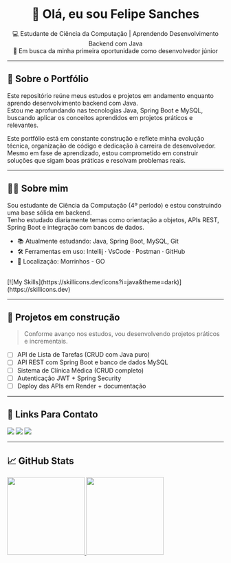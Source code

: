 <h1 align="center">👋 Olá, eu sou Felipe Sanches</h1>

<p align="center">
  💻 Estudante de Ciência da Computação | Aprendendo Desenvolvimento Backend com Java<br>
  🚀 Em busca da minha primeira oportunidade como desenvolvedor júnior<br>
</p>

---

## 📌 Sobre o Portfólio

Este repositório reúne meus estudos e projetos em andamento enquanto aprendo desenvolvimento backend com Java.  
Estou me aprofundando nas tecnologias Java, Spring Boot e MySQL, buscando aplicar os conceitos aprendidos em projetos práticos e relevantes.

Este portfólio está em constante construção e reflete minha evolução técnica, organização de código e dedicação à carreira de desenvolvedor.  
Mesmo em fase de aprendizado, estou comprometido em construir soluções que sigam boas práticas e resolvam problemas reais.

---

## 👨‍💻 Sobre mim

Sou estudante de Ciência da Computação (4º período) e estou construindo uma base sólida em backend.  
Tenho estudado diariamente temas como orientação a objetos, APIs REST, Spring Boot e integração com bancos de dados.

- 📚 Atualmente estudando: Java, Spring Boot, MySQL, Git
- 🛠️ Ferramentas em uso: Intellij · VsCode · Postman · GitHub
- 📍 Localização: Morrinhos - GO

<div style="display: inline_block"><br>
  [![My Skills](https://skillicons.dev/icons?i=java&theme=dark)](https://skillicons.dev)
</div>

---

## 🚧 Projetos em construção

> Conforme avanço nos estudos, vou desenvolvendo projetos práticos e incrementais.

- [ ] API de Lista de Tarefas (CRUD com Java puro)
- [ ] API REST com Spring Boot e banco de dados MySQL
- [ ] Sistema de Clínica Médica (CRUD completo)
- [ ] Autenticação JWT + Spring Security
- [ ] Deploy das APIs em Render + documentação

---

## 📎 Links Para Contato
<div> 
  <a href="https://www.instagram.com/fpsn26_/" target="_blank"><img src="https://img.shields.io/badge/-Instagram-%23E4405F?style=for-the-badge&logo=instagram&logoColor=white" target="_blank"></a>
  <a href = "felipesanchesnunes26@gmail.com"><img src="https://img.shields.io/badge/-Gmail-%23333?style=for-the-badge&logo=gmail&logoColor=white" target="_blank"></a>
  <a href="https://www.linkedin.com/in/felipe-sanches-nunes/" target="_blank"><img src="https://img.shields.io/badge/-LinkedIn-%230077B5?style=for-the-badge&logo=linkedin&logoColor=white" target="_blank"></a>
</div>

---

## 📈 GitHub Stats

 <div>
   <a href="https://github.com/Fpsn26">
   <img height="180em" src="https://github-readme-stats.vercel.app/api?username=Fpsn26&show_icons=true&theme=tokyonight&include_all_commits=true&count_private=true"/>
   <img height="180em" src="https://github-readme-stats.vercel.app/api/top-langs/?username=Fpsn26&layout=compact&langs_count=6&theme=tokyonight"/>
</div>

